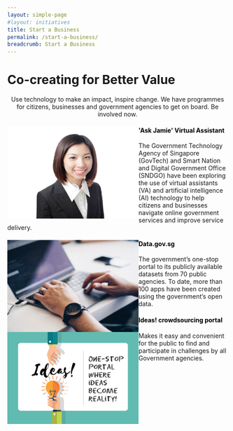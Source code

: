 ```yaml
---
layout: simple-page
#layout: initiatives
title: Start a Business
permalink: /start-a-business/
breadcrumb: Start a Business
---
```

<h1><div class="has-text-centered has-text-weight-bold">Co-creating for Better Value</div></h1>

<center>Use technology to make an impact, inspire change. We have programmes for citizens, businesses and government agencies to get on board. Be involved now.</center>

<div>
<img src="/images/programmes/products-and-services/askjamie_thumbnail.jpg" align="left" style="width:300px;height:210px;">
<h4 style="color:black">'Ask Jamie' Virtual Assistant</h4>
<span style="font-size:100%;">The Government Technology Agency of Singapore (GovTech) and Smart Nation and Digital Government Office (SNDGO) have been exploring the use of virtual assistants (VA) and artificial intelligence (AI) technology to help citizens and businesses navigate online government services and improve service delivery.</span>
</div>

<div>
<img src="/images/programmes/products-and-services/test.jpg" align="left" style="width:300px;height:210px;">
<h4 style="color:black">Data.gov.sg</h4>
<span style="font-size:100%;">The government’s one-stop portal to its publicly available datasets from 70 public agencies. To date, more than 100 apps have been created using the government’s open data.</span>
</div>

<div>
<img src="/images/programmes/products-and-services/idea's-portal.jpg" align="left" style="width:300px;height:210px;">
<h4 style="color:black">Ideas! crowdsourcing portal</h4>
<span style="font-size:100%;">Makes it easy and convenient for the public to find and participate in challenges by all Government agencies.</span>
<div>
